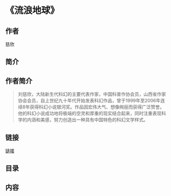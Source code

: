 《流浪地球》
=======================

## 作者
   慈欣 

## 简介
> 

## 作者简介
> 刘慈欣，大陆新生代科幻的主要代表作家，中国科普作协会员，山西省作家协会会员，自上世纪九十年代开始发表科幻作品，曾于1999年至2006年连续8年获得科幻小说银河奖。作品因宏伟大气、想像绚丽而获得广泛赞誉。他的科幻小说成功地将极端的空灵和厚重的现实结合起来，同时注重表现科学的内涵和美感，努力创造出一种具有中国特色的科幻文学样式。


## 链接
[链接](https://book.douban.com/subject/30455321/)

## 目录

## 内容
